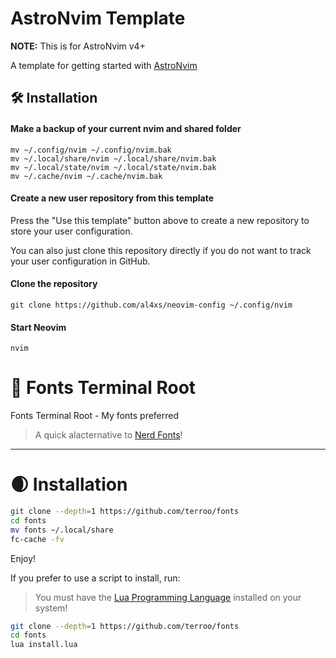 # AstroNvim Template

**NOTE:** This is for AstroNvim v4+

A template for getting started with [AstroNvim](https://github.com/AstroNvim/AstroNvim)

## 🛠️ Installation

#### Make a backup of your current nvim and shared folder

```shell
mv ~/.config/nvim ~/.config/nvim.bak
mv ~/.local/share/nvim ~/.local/share/nvim.bak
mv ~/.local/state/nvim ~/.local/state/nvim.bak
mv ~/.cache/nvim ~/.cache/nvim.bak
```

#### Create a new user repository from this template

Press the "Use this template" button above to create a new repository to store your user configuration.

You can also just clone this repository directly if you do not want to track your user configuration in GitHub.

#### Clone the repository

```shell
git clone https://github.com/al4xs/neovim-config ~/.config/nvim
```

#### Start Neovim

```shell
nvim
```

# 🌳 Fonts Terminal Root
Fonts Terminal Root - My fonts preferred
> A quick alacternative to [Nerd Fonts](https://github.com/ryanoasis/nerd-fonts)!

---

# 🌒 Installation
```bash
git clone --depth=1 https://github.com/terroo/fonts
cd fonts
mv fonts ~/.local/share
fc-cache -fv
```
Enjoy!

If you prefer to use a script to install, run:
> You must have the [Lua Programming Language](https://github.com/lua/lua) installed on your system!

```bash
git clone --depth=1 https://github.com/terroo/fonts
cd fonts
lua install.lua
```

